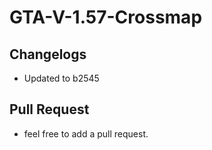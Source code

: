 # GTA-V-1.57-Crossmap

## Changelogs

* Updated to b2545

## Pull Request

* feel free to add a pull request.

